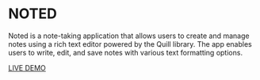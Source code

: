 # NOTED

Noted is a note-taking application that allows users to create and manage notes using a rich text editor powered by the Quill library. The app enables users to write, edit, and save notes with various text formatting options.

[LIVE DEMO](https://noted-app-client.vercel.app/)

